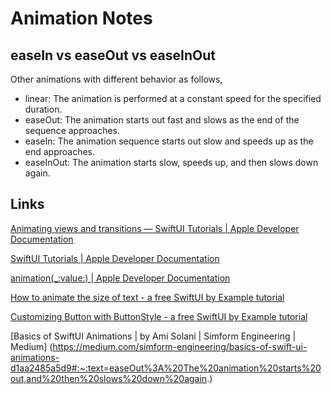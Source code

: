 #  Animation Notes

## easeIn vs easeOut vs easeInOut

Other animations with different behavior as follows,

* linear: The animation is performed at a constant speed for the specified duration.
* easeOut: The animation starts out fast and slows as the end of the sequence approaches.
* easeIn: The animation sequence starts out slow and speeds up as the end approaches.
* easeInOut: The animation starts slow, speeds up, and then slows down again.

## Links

[Animating views and transitions — SwiftUI Tutorials | Apple Developer Documentation](https://developer.apple.com/tutorials/swiftui/animating-views-and-transitions)

[SwiftUI Tutorials | Apple Developer Documentation](https://developer.apple.com/tutorials/swiftui)

[animation(_:value:) | Apple Developer Documentation](https://developer.apple.com/documentation/swiftui/view/animation(_:value:))

[How to animate the size of text - a free SwiftUI by Example tutorial](https://www.hackingwithswift.com/quick-start/swiftui/how-to-animate-the-size-of-text)

[Customizing Button with ButtonStyle - a free SwiftUI by Example tutorial](https://www.hackingwithswift.com/quick-start/swiftui/customizing-button-with-buttonstyle)

[Basics of SwiftUI Animations | by Ami Solani | Simform Engineering | Medium]
(https://medium.com/simform-engineering/basics-of-swift-ui-animations-d1aa2485a5d9#:~:text=easeOut%3A%20The%20animation%20starts%20out,and%20then%20slows%20down%20again.)
